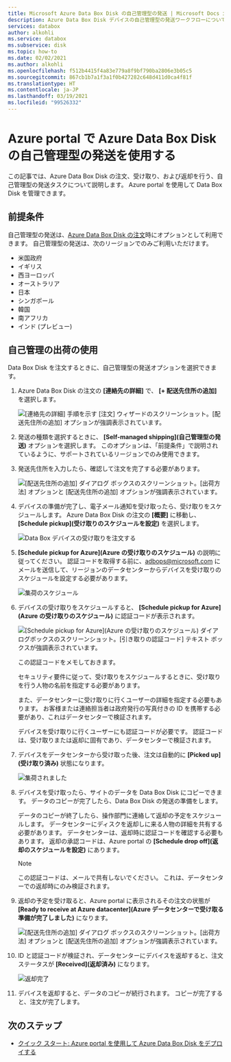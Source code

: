 ```yaml
---
title: Microsoft Azure Data Box Disk の自己管理型の発送 | Microsoft Docs in data
description: Azure Data Box Disk デバイスの自己管理型の発送ワークフローについて説明します
services: databox
author: alkohli
ms.service: databox
ms.subservice: disk
ms.topic: how-to
ms.date: 02/02/2021
ms.author: alkohli
ms.openlocfilehash: f512b4415f4a83e779a8f9bf790ba2806e3b05c5
ms.sourcegitcommit: 867cb1b7a1f3a1f0b427282c648d411d0ca4f81f
ms.translationtype: HT
ms.contentlocale: ja-JP
ms.lasthandoff: 03/19/2021
ms.locfileid: "99526332"
---
```

# <a name="use-self-managed-shipping-for-azure-data-box-disk-in-the-azure-portal"></a>Azure portal で Azure Data Box Disk の自己管理型の発送を使用する

この記事では、Azure Data Box Disk の注文、受け取り、および返却を行う、自己管理型の発送タスクについて説明します。 Azure portal を使用して Data Box Disk を管理できます。

## <a name="prerequisites"></a>前提条件

自己管理型の発送は、[Azure Data Box Disk の注文](data-box-disk-deploy-ordered.md)時にオプションとして利用できます。 自己管理型の発送は、次のリージョンでのみご利用いただけます。

* 米国政府
* イギリス
* 西ヨーロッパ
* オーストラリア
* 日本
* シンガポール
* 韓国
* 南アフリカ
* インド (プレビュー)

## <a name="use-self-managed-shipping"></a>自己管理の出荷の使用

Data Box Disk を注文するときに、自己管理型の発送オプションを選択できます。

1. Azure Data Box Disk の注文の **[連絡先の詳細]** で、 **[+ 配送先住所の追加]** を選択します。

   ![[連絡先の詳細] 手順を示す [注文] ウィザードのスクリーンショット。[配送先住所の追加] オプションが強調表示されています。](media\data-box-portal-customer-managed-shipping\choose-self-managed-shipping-1.png)

2. 発送の種類を選択するときに、 **[Self-managed shipping]\(自己管理型の発送\)** オプションを選択します。 このオプションは、「前提条件」で説明されているように、サポートされているリージョンでのみ使用できます。

3. 発送先住所を入力したら、確認して注文を完了する必要があります。

   ![[配送先住所の追加] ダイアログ ボックスのスクリーンショット。[出荷方法] オプションと [配送先住所の追加] オプションが強調表示されています。](media\data-box-portal-customer-managed-shipping\choose-self-managed-shipping-2.png)

4. デバイスの準備が完了し、電子メール通知を受け取ったら、受け取りをスケジュールします。 Azure Data Box Disk の注文の **[概要]** に移動し、 **[Schedule pickup]\(受け取りのスケジュールを設定\)** を選択します。

   ![Data Box デバイスの受け取りを注文する](media\data-box-disk-portal-customer-managed-shipping\data-box-disk-user-pickup-01b.png)

5. **[Schedule pickup for Azure]\(Azure の受け取りのスケジュール\)** の説明に従ってください。 認証コードを取得する前に、[adbops@microsoft.com](mailto:adbops@microsoft.com) にメールを送信して、リージョンのデータセンターからデバイスを受け取りのスケジュールを設定する必要があります。

   ![集荷のスケジュール](media\data-box-disk-portal-customer-managed-shipping\data-box-disk-user-pickup-02c.png)

6. デバイスの受け取りをスケジュールすると、 **[Schedule pickup for Azure]\(Azure の受け取りのスケジュール\)** に認証コードが表示されます。

   ![[Schedule pickup for Azure]\(Azure の受け取りのスケジュール\) ダイアログボックスのスクリーンショット。[引き取りの認証コード] テキスト ボックスが強調表示されています。](media\data-box-disk-portal-customer-managed-shipping\data-box-disk-authcode-01b.png)

   この認証コードをメモしておきます。

   セキュリティ要件に従って、受け取りをスケジュールするときに、受け取りを行う人物の名前を指定する必要があります。

   また、データセンターに受け取りに行くユーザーの詳細を指定する必要もあります。 お客様または連絡担当者は政府発行の写真付きの ID を携帯する必要があり、これはデータセンターで検証されます。

   デバイスを受け取りに行くユーザーにも認証コードが必要です。 認証コードは、受け取りまたは返却に固有であり、データセンターで検証されます。

7. デバイスをデータセンターから受け取った後、注文は自動的に **[Picked up]\(受け取り済み\)** 状態になります。

   ![集荷されました](media\data-box-disk-portal-customer-managed-shipping\data-box-disk-ready-disk-01b.png)

8. デバイスを受け取ったら、サイトのデータを Data Box Disk にコピーできます。 データのコピーが完了したら、Data Box Disk の発送の準備をします。

   データのコピーが終了したら、操作部門に連絡して返却の予定をスケジュールします。 データセンターにディスクを返却しに来る人物の詳細を共有する必要があります。 データセンターは、返却時に認証コードを確認する必要もあります。 返却の承認コードは、Azure portal の **[Schedule drop off]\(返却のスケジュールを設定\)** にあります。

   > [!NOTE]
   > この認証コードは、メールで共有しないでください。 これは、データセンターでの返却時にのみ検証されます。

9. 返却の予定を受け取ると、Azure portal に表示されるその注文の状態が **[Ready to receive at Azure datacenter]\(Azure データセンターで受け取る準備が完了しました\)** になります。

   ![[配送先住所の追加] ダイアログ ボックスのスクリーンショット。[出荷方法] オプションと [配送先住所の追加] オプションが強調表示されています。](media\data-box-disk-portal-customer-managed-shipping\data-box-disk-authcode-dropoff-02b.png)

10. ID と認証コードが検証され、データセンターにデバイスを返却すると、注文ステータスが **[Received]\(返却済み\)** になります。

    ![返却完了](media\data-box-disk-portal-customer-managed-shipping\data-box-disk-received-01a.png)

11. デバイスを返却すると、データのコピーが続行されます。 コピーが完了すると、注文が完了します。

## <a name="next-steps"></a>次のステップ

* [クイック スタート: Azure portal を使用して Azure Data Box Disk をデプロイする](data-box-disk-quickstart-portal.md)
